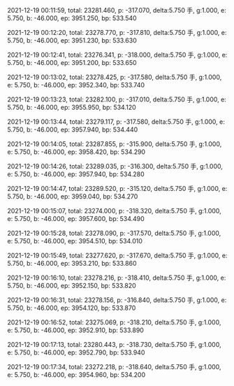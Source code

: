 2021-12-19 00:11:59, total: 23281.460, p: -317.070, delta:5.750 手, g:1.000, e: 5.750, b: -46.000, ep: 3951.250, bp: 533.540

2021-12-19 00:12:20, total: 23278.770, p: -317.810, delta:5.750 手, g:1.000, e: 5.750, b: -46.000, ep: 3951.230, bp: 533.630

2021-12-19 00:12:41, total: 23276.341, p: -318.000, delta:5.750 手, g:1.000, e: 5.750, b: -46.000, ep: 3951.200, bp: 533.650

2021-12-19 00:13:02, total: 23278.425, p: -317.580, delta:5.750 手, g:1.000, e: 5.750, b: -46.000, ep: 3952.340, bp: 533.740

2021-12-19 00:13:23, total: 23282.100, p: -317.010, delta:5.750 手, g:1.000, e: 5.750, b: -46.000, ep: 3955.950, bp: 534.120

2021-12-19 00:13:44, total: 23279.117, p: -317.580, delta:5.750 手, g:1.000, e: 5.750, b: -46.000, ep: 3957.940, bp: 534.440

2021-12-19 00:14:05, total: 23287.855, p: -315.900, delta:5.750 手, g:1.000, e: 5.750, b: -46.000, ep: 3958.420, bp: 534.290

2021-12-19 00:14:26, total: 23289.035, p: -316.300, delta:5.750 手, g:1.000, e: 5.750, b: -46.000, ep: 3957.940, bp: 534.280

2021-12-19 00:14:47, total: 23289.520, p: -315.120, delta:5.750 手, g:1.000, e: 5.750, b: -46.000, ep: 3959.040, bp: 534.270

2021-12-19 00:15:07, total: 23274.000, p: -318.320, delta:5.750 手, g:1.000, e: 5.750, b: -46.000, ep: 3957.600, bp: 534.490

2021-12-19 00:15:28, total: 23278.090, p: -317.570, delta:5.750 手, g:1.000, e: 5.750, b: -46.000, ep: 3954.510, bp: 534.010

2021-12-19 00:15:49, total: 23277.620, p: -317.670, delta:5.750 手, g:1.000, e: 5.750, b: -46.000, ep: 3953.210, bp: 533.860

2021-12-19 00:16:10, total: 23278.216, p: -318.410, delta:5.750 手, g:1.000, e: 5.750, b: -46.000, ep: 3952.150, bp: 533.820

2021-12-19 00:16:31, total: 23278.156, p: -316.840, delta:5.750 手, g:1.000, e: 5.750, b: -46.000, ep: 3954.120, bp: 533.870

2021-12-19 00:16:52, total: 23275.069, p: -318.210, delta:5.750 手, g:1.000, e: 5.750, b: -46.000, ep: 3952.910, bp: 533.890

2021-12-19 00:17:13, total: 23280.443, p: -318.730, delta:5.750 手, g:1.000, e: 5.750, b: -46.000, ep: 3952.790, bp: 533.940

2021-12-19 00:17:34, total: 23272.218, p: -318.640, delta:5.750 手, g:1.000, e: 5.750, b: -46.000, ep: 3954.960, bp: 534.200